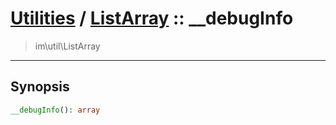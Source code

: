 # [Utilities](util.md) / [ListArray](util-ListArray.md) :: __debugInfo
 > im\util\ListArray
____

## Synopsis
```php
__debugInfo(): array
```
